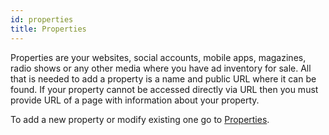 ```yaml
---
id: properties
title: Properties
---
```


Properties are your websites, social accounts, mobile apps, magazines, radio shows or any other media where you have ad inventory for sale. All that is needed to add a property is a name and public URL where it can be found. If your property cannot be accessed directly via URL then you must provide URL of a page with information about your property.

To add a new property or modify existing one go to [Properties](https://pubops.io/publisher/properties/list).
